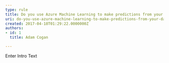 ```yaml
---
type: rule
title: Do you use Azure Machine Learning to make predictions from your data?
uri: do-you-use-azure-machine-learning-to-make-predictions-from-your-data
created: 2017-04-18T01:29:22.0000000Z
authors:
- id: 1
  title: Adam Cogan

---
```




<span class='intro'> Enter Intro Text </span>




